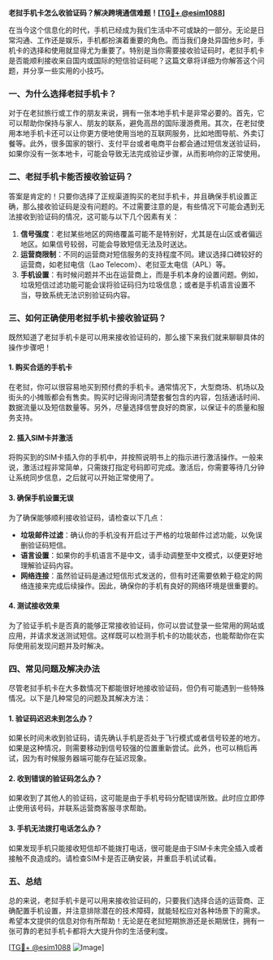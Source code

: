 **老挝手机卡怎么收验证码？解决跨境通信难题！[[TG💪+ @esim1088](https://t.me/s/esim1088)]**

在当今这个信息化的时代，手机已经成为我们生活中不可或缺的一部分。无论是日常沟通、工作还是娱乐，手机都扮演着重要的角色。而当我们身处异国他乡时，手机卡的选择和使用就显得尤为重要了。特别是当你需要接收验证码时，老挝手机卡是否能顺利接收来自国内或国际的短信验证码呢？这篇文章将详细为你解答这个问题，并分享一些实用的小技巧。

### 一、为什么选择老挝手机卡？

对于在老挝旅行或工作的朋友来说，拥有一张本地手机卡是非常必要的。首先，它可以帮助你保持与家人、朋友的联系，避免高昂的国际漫游费用。其次，在老挝使用本地手机卡还可以让你更方便地使用当地的互联网服务，比如地图导航、外卖订餐等。此外，很多国家的银行、支付平台或者电商平台都会通过短信发送验证码，如果你没有一张本地卡，可能会导致无法完成验证步骤，从而影响你的正常使用。

### 二、老挝手机卡能否接收验证码？

答案是肯定的！只要你选择了正规渠道购买的老挝手机卡，并且确保手机设置正确，那么接收验证码是没有问题的。不过需要注意的是，有些情况下可能会遇到无法接收到验证码的情况，这可能与以下几个因素有关：

1. **信号强度**：老挝某些地区的网络覆盖可能不是特别好，尤其是在山区或者偏远地区。如果信号较弱，可能会导致短信无法及时送达。
2. **运营商限制**：不同的运营商对短信服务的支持程度不同。建议选择口碑较好的运营商，如老挝电信（Lao Telecom）、老挝亚太电信（APL）等。
3. **手机设置**：有时候问题并不出在运营商上，而是手机本身的设置问题。例如，垃圾短信过滤功能可能会误将验证码归为垃圾信息；或者是手机语言设置不当，导致系统无法识别验证码内容。

### 三、如何正确使用老挝手机卡接收验证码？

既然知道了老挝手机卡是可以用来接收验证码的，那么接下来我们就来聊聊具体的操作步骤吧！

#### 1. 购买合适的手机卡

在老挝，你可以很容易地买到预付费的手机卡。通常情况下，大型商场、机场以及街头的小摊贩都会有售卖。购买时记得询问清楚套餐包含的内容，包括通话时间、数据流量以及短信数量等。另外，尽量选择信誉良好的商家，以保证卡的质量和服务支持。

#### 2. 插入SIM卡并激活

将购买到的SIM卡插入你的手机中，并按照说明书上的指示进行激活操作。一般来说，激活过程非常简单，只需拨打指定号码即可完成。激活后，你需要等待几分钟让系统同步信息，之后就可以开始正常使用了。

#### 3. 确保手机设置无误

为了确保能够顺利接收验证码，请检查以下几点：
- **垃圾邮件过滤**：确认你的手机没有开启过于严格的垃圾邮件过滤功能，以免误删验证码短信。
- **语言设置**：如果你的手机语言不是中文，请手动调整至中文模式，以便更好地理解验证码内容。
- **网络连接**：虽然验证码是通过短信形式发送的，但有时还需要依赖于稳定的网络连接来完成后续操作。因此，确保你的手机有良好的网络环境是很重要的。

#### 4. 测试接收效果

为了验证手机卡是否真的能够正常接收验证码，你可以尝试登录一些常用的网站或应用，并请求发送测试短信。这样既可以检测手机卡的功能状态，也能帮助你在实际使用前发现问题并及时解决。

### 四、常见问题及解决办法

尽管老挝手机卡在大多数情况下都能很好地接收验证码，但仍有可能遇到一些特殊情况。以下是几种常见的问题及其解决方法：

#### 1. 验证码迟迟未到怎么办？

如果长时间未收到验证码，请先确认手机是否处于飞行模式或者信号较差的地方。如果是这种情况，则需要移动到信号较强的位置重新尝试。此外，也可以稍后再试，因为有时候服务器端可能存在延迟现象。

#### 2. 收到错误的验证码怎么办？

如果收到了其他人的验证码，这可能是由于手机号码分配错误所致。此时应立即停止使用该号码，并联系运营商客服寻求帮助。

#### 3. 手机无法拨打电话怎么办？

如果发现手机只能接收短信却不能拨打电话，很可能是由于SIM卡未完全插入或者接触不良造成的。请检查SIM卡是否正确安装，并重启手机试试看。

### 五、总结

总的来说，老挝手机卡是可以用来接收验证码的，只要我们选择合适的运营商、正确配置手机设置，并注意排除潜在的技术障碍，就能轻松应对各种场景下的需求。希望本文提供的信息对你有所帮助！无论是在老挝短期旅游还是长期居住，拥有一张可靠的老挝手机卡都将大大提升你的生活便利度。

[[TG💪+ @esim1088](https://t.me/s/esim1088) ![Image](https://i.postimg.cc/4NQfJmqS/Snipaste-2025-05-13-00-14-12.png)]